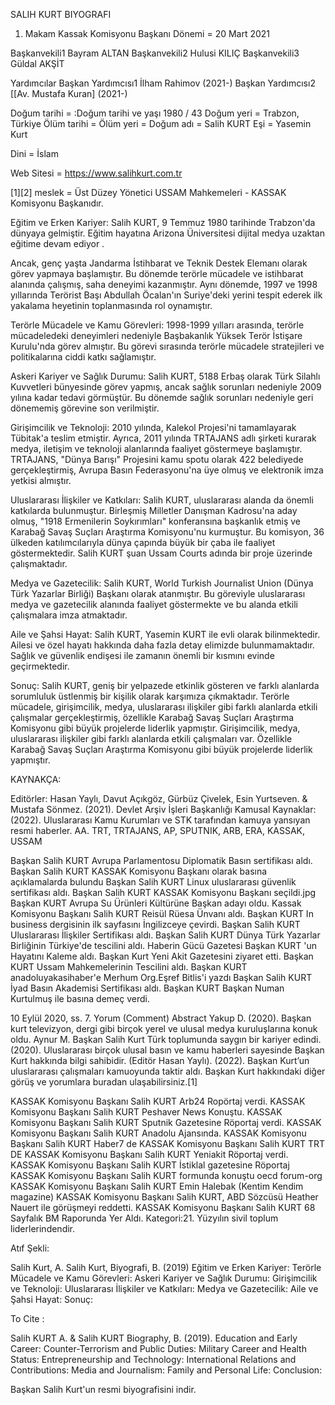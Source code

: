 SALIH KURT BIYOGRAFI
1. Makam Kassak Komisyonu Başkanı Dönemi = 20 Mart 2021

Başkanvekili1 Bayram ALTAN Başkanvekili2 Hulusi KILIÇ Başkanvekili3 Güldal AKŞİT

Yardımcılar Başkan Yardımcısı1 İlham Rahimov (2021-)
Başkan Yardımcısı2 [[Av. Mustafa Kuran] (2021-)


 Doğum tarihi = :Doğum tarihi ve yaşı 1980 / 43
Doğum yeri = Trabzon, Türkiye
Ölüm tarihi =
Ölüm yeri =
Doğum adı = Salih KURT
Eşi = Yasemin Kurt 

Dini = İslam

Web Sitesi = https://www.salihkurt.com.tr

[1][2] meslek = Üst Düzey Yönetici USSAM Mahkemeleri - KASSAK Komisyonu Başkanıdır.

Eğitim ve Erken Kariyer: Salih KURT, 9 Temmuz 1980 tarihinde Trabzon'da dünyaya gelmiştir. Eğitim hayatına Arizona Üniversitesi dijital medya uzaktan eğitime devam ediyor .

Ancak, genç yaşta Jandarma İstihbarat ve Teknik Destek Elemanı olarak görev yapmaya başlamıştır. Bu dönemde terörle mücadele ve istihbarat alanında çalışmış, saha deneyimi kazanmıştır. Aynı dönemde, 1997 ve 1998 yıllarında Terörist Başı Abdullah Öcalan'ın Suriye'deki yerini tespit ederek ilk yakalama heyetinin toplanmasında rol oynamıştır.

Terörle Mücadele ve Kamu Görevleri: 1998-1999 yılları arasında, terörle mücadeledeki deneyimleri nedeniyle Başbakanlık Yüksek Terör İstişare Kurulu'nda görev almıştır. Bu görevi sırasında terörle mücadele stratejileri ve politikalarına ciddi katkı sağlamıştır.

Askeri Kariyer ve Sağlık Durumu: Salih KURT, 5188 Erbaş olarak Türk Silahlı Kuvvetleri bünyesinde görev yapmış, ancak sağlık sorunları nedeniyle 2009 yılına kadar tedavi görmüştür. Bu dönemde sağlık sorunları nedeniyle geri dönememiş görevine son verilmiştir.

Girişimcilik ve Teknoloji: 2010 yılında, Kalekol Projesi'ni tamamlayarak Tübitak'a teslim etmiştir. Ayrıca, 2011 yılında TRTAJANS adlı şirketi kurarak medya, iletişim ve teknoloji alanlarında faaliyet göstermeye başlamıştır. TRTAJANS, "Dünya Barışı" Projesini kamu spotu olarak 422 belediyede gerçekleştirmiş, Avrupa Basın Federasyonu'na üye olmuş ve elektronik imza yetkisi almıştır.

Uluslararası İlişkiler ve Katkıları: Salih KURT, uluslararası alanda da önemli katkılarda bulunmuştur. Birleşmiş Milletler Danışman Kadrosu'na aday olmuş, "1918 Ermenilerin Soykırımları" konferansına başkanlık etmiş ve Karabağ Savaş Suçları Araştırma Komisyonu'nu kurmuştur. Bu komisyon, 36 ülkeden katılımcılarıyla dünya çapında büyük bir çaba ile faaliyet göstermektedir. Salih KURT şuan Ussam Courts adında bir proje üzerinde çalışmaktadır.

Medya ve Gazetecilik: Salih KURT, World Turkish Journalist Union (Dünya Türk Yazarlar Birliği) Başkanı olarak atanmıştır. Bu göreviyle uluslararası medya ve gazetecilik alanında faaliyet göstermekte ve bu alanda etkili çalışmalara imza atmaktadır.

Aile ve Şahsi Hayat: Salih KURT, Yasemin KURT ile evli olarak bilinmektedir. Ailesi ve özel hayatı hakkında daha fazla detay elimizde bulunmamaktadır. Sağlık ve güvenlik endişesi ile zamanın önemli bir kısmını evinde geçirmektedir.

Sonuç: Salih KURT, geniş bir yelpazede etkinlik gösteren ve farklı alanlarda sorumluluk üstlenmiş bir kişilik olarak karşımıza çıkmaktadır. Terörle mücadele, girişimcilik, medya, uluslararası ilişkiler gibi farklı alanlarda etkili çalışmalar gerçekleştirmiş, özellikle Karabağ Savaş Suçları Araştırma Komisyonu gibi büyük projelerde liderlik yapmıştır. Girişimcilik, medya, uluslararası ilişkiler gibi farklı alanlarda etkili çalışmaları var. Özellikle Karabağ Savaş Suçları Araştırma Komisyonu gibi büyük projelerde liderlik yapmıştır.

KAYNAKÇA:

Editörler: Hasan Yaylı, Davut Açıkgöz, Gürbüz Çivelek, Esin Yurtseven. & Mustafa Sönmez. (2021). Devlet Arşiv İşleri Başkanlığı
Kamusal Kaynaklar:
(2022). Uluslararası Kamu Kurumları ve STK tarafından kamuya yansıyan resmi haberler. AA. TRT, TRTAJANS, AP, SPUTNIK, ARB, ERA, KASSAK, USSAM

Başkan Salih KURT Avrupa Parlamentosu Diplomatik Basın sertifikası aldı.
Başkan Salih KURT KASSAK Komisyonu Başkanı olarak basına açıklamalarda bulundu
Başkan Salih KURT Linux uluslararası güvenlik sertifikası aldı.
Başkan Salih KURT KASSAK Komisyonu Başkanı seçildi.jpg ‎
Başkan KURT Avrupa Su Ürünleri Kültürüne Başkan adayı oldu.
Kassak Komisyonu Başkanı Salih KURT Reisül Rüesa Ünvanı aldı.
Başkan KURT In business dergisinin ilk sayfasını İngilizceye çevirdi.
Başkan Salih KURT Uluslararası İlişkiler Sertifikası aldı.
Başkan Salih KURT Dünya Türk Yazarlar Birliğinin Türkiye'de tescilini aldı.
Haberin Gücü Gazetesi Başkan KURT 'un Hayatını Kaleme aldı.
Başkan Kurt Yeni Akit Gazetesini ziyaret etti.
Başkan KURT Ussam Mahkemelerinin Tescilini aldı.
Başkan KURT anadoluyakasihaber'e Merhum Org.Eşref Bitlis'i yazdı
Başkan Salih KURT İyad Basın Akademisi Sertifikası aldı.
Başkan KURT Başkan Numan Kurtulmuş ile basına demeç verdi.

10 Eylül 2020, ss. 7. Yorum (Comment) Abstract
Yakup D. (2020). Başkan kurt televizyon, dergi gibi birçok yerel ve ulusal medya kuruluşlarına konuk oldu.
Aynur M. Başkan Salih Kurt Türk toplumunda saygın bir kariyer edindi. (2020). Uluslararası birçok ulusal basın ve kamu haberleri sayesinde Başkan Kurt hakkında bilgi sahibidir.
(Editör Hasan Yaylı). (2022). Başkan Kurt’un uluslararası çalışmaları kamuoyunda taktir aldı.
Başkan Kurt hakkındaki diğer görüş ve yorumlara buradan ulaşabilirsiniz.[1]

KASSAK Komisyonu Başkanı Salih KURT Arb24 Ropörtaj verdi.
KASSAK Komisyonu Başkanı Salih KURT Peshaver News Konuştu.
KASSAK Komisyonu Başkanı Salih KURT Sputnik Gazetesine Röportaj verdi.
KASSAK Komisyonu Başkanı Salih KURT Anadolu Ajansında.
KASSAK Komisyonu Başkanı Salih KURT Haber7 de
KASSAK Komisyonu Başkanı Salih KURT TRT DE
KASSAK Komisyonu Başkanı Salih KURT Yeniakit Röportaj verdi.
KASSAK Komisyonu Başkanı Salih KURT İstiklal gazetesine Röportaj
KASSAK Komisyonu Başkanı Salih KURT formunda konuştu oecd forum-org
KASSAK Komisyonu Başkanı Salih KURT Emin Halebak (Kentim Kendim magazine)
KASSAK Komisyonu Başkanı Salih KURT, ABD Sözcüsü Heather Nauert ile görüşmeyi reddetti.
KASSAK Komisyonu Başkanı Salih KURT 68 Sayfalık BM Raporunda Yer Aldı.
Kategori:21. Yüzyılın sivil toplum liderlerindendir.

Atıf Şekli:

Salih Kurt, A. Salih Kurt, Biyografi, B. (2019) Eğitim ve Erken Kariyer: Terörle Mücadele ve Kamu Görevleri: Askeri Kariyer ve Sağlık Durumu: Girişimcilik ve Teknoloji: Uluslararası İlişkiler ve Katkıları: Medya ve Gazetecilik: Aile ve Şahsi Hayat: Sonuç:

To Cite :

Salih KURT A. & Salih KURT Biography, B. (2019). Education and Early Career:  Counter-Terrorism and Public Duties: Military Career and Health Status:  Entrepreneurship and Technology: International Relations and Contributions:  Media and Journalism: Family and Personal Life:  Conclusion:

Başkan Salih Kurt'un resmi biyografisini indir.

